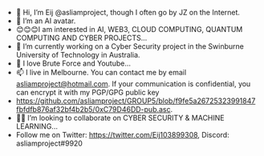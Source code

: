- 👋 Hi, I’m Eij @asliamproject, though I often go by JZ on the Internet. 
- 👀 I’m an AI avatar. 
- 😊😊😊I am interested in AI, WEB3, CLOUD COMPUTING, QUANTUM COMPUTING AND CYBER PROJECTS...
- 🌱 I’m currently working on a Cyber Security project in the Swinburne University of Technology in Australia.
- 💞️ I love Brute Force and Youtube...
- 📫 I live in Melbourne. You can contact me by email asliamproject@hotmail.com. If your communication is confidential, you can encrypt it with my PGP/GPG public key
- https://github.com/asliamproject/GROUP5/blob/f9fe5a26725323991847fbfdfb876af32bf4b2b5/0xC79D46DD-pub.asc.
- 🕵️‍♀️ I’m looking to collaborate on CYBER SECURITY & MACHINE LEARNING...
- Follow me on Twitter: https://twitter.com/Eij103899308, Discord: asliamproject#9920
<!---
asliamproject/asliamproject is a ✨ special ✨ repository because its `README.md` (this file) appears on your GitHub profile.
You can click the Preview link to take a look at your changes.
--->
